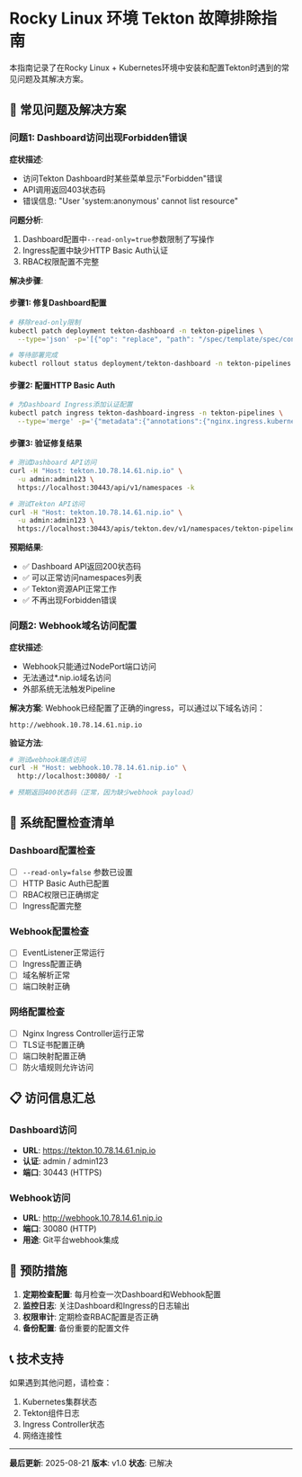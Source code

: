 # Rocky Linux 环境 Tekton 故障排除指南

本指南记录了在Rocky Linux + Kubernetes环境中安装和配置Tekton时遇到的常见问题及其解决方案。

## 🚨 常见问题及解决方案

### 问题1: Dashboard访问出现Forbidden错误

**症状描述**:
- 访问Tekton Dashboard时某些菜单显示"Forbidden"错误
- API调用返回403状态码
- 错误信息: "User 'system:anonymous' cannot list resource"

**问题分析**:
1. Dashboard配置中`--read-only=true`参数限制了写操作
2. Ingress配置中缺少HTTP Basic Auth认证
3. RBAC权限配置不完整

**解决步骤**:

#### 步骤1: 修复Dashboard配置
```bash
# 移除read-only限制
kubectl patch deployment tekton-dashboard -n tekton-pipelines \
  --type='json' -p='[{"op": "replace", "path": "/spec/template/spec/containers/0/args/6", "value": "--read-only=false"}]'

# 等待部署完成
kubectl rollout status deployment/tekton-dashboard -n tekton-pipelines
```

#### 步骤2: 配置HTTP Basic Auth
```bash
# 为Dashboard Ingress添加认证配置
kubectl patch ingress tekton-dashboard-ingress -n tekton-pipelines \
  --type='merge' -p='{"metadata":{"annotations":{"nginx.ingress.kubernetes.io/auth-type":"basic","nginx.ingress.kubernetes.io/auth-secret":"tekton-basic-auth","nginx.ingress.kubernetes.io/auth-realm":"Tekton Dashboard Authentication"}}}'
```

#### 步骤3: 验证修复结果
```bash
# 测试Dashboard API访问
curl -H "Host: tekton.10.78.14.61.nip.io" \
  -u admin:admin123 \
  https://localhost:30443/api/v1/namespaces -k

# 测试Tekton API访问
curl -H "Host: tekton.10.78.14.61.nip.io" \
  -u admin:admin123 \
  https://localhost:30443/apis/tekton.dev/v1/namespaces/tekton-pipelines/pipelines -k
```

**预期结果**:
- ✅ Dashboard API返回200状态码
- ✅ 可以正常访问namespaces列表
- ✅ Tekton资源API正常工作
- ✅ 不再出现Forbidden错误

### 问题2: Webhook域名访问配置

**症状描述**:
- Webhook只能通过NodePort端口访问
- 无法通过*.nip.io域名访问
- 外部系统无法触发Pipeline

**解决方案**:
Webhook已经配置了正确的ingress，可以通过以下域名访问：
```
http://webhook.10.78.14.61.nip.io
```

**验证方法**:
```bash
# 测试webhook端点访问
curl -H "Host: webhook.10.78.14.61.nip.io" \
  http://localhost:30080/ -I

# 预期返回400状态码（正常，因为缺少webhook payload）
```

## 🔧 系统配置检查清单

### Dashboard配置检查
- [ ] `--read-only=false` 参数已设置
- [ ] HTTP Basic Auth已配置
- [ ] RBAC权限已正确绑定
- [ ] Ingress配置完整

### Webhook配置检查
- [ ] EventListener正常运行
- [ ] Ingress配置正确
- [ ] 域名解析正常
- [ ] 端口映射正确

### 网络配置检查
- [ ] Nginx Ingress Controller运行正常
- [ ] TLS证书配置正确
- [ ] 端口映射配置正确
- [ ] 防火墙规则允许访问

## 📋 访问信息汇总

### Dashboard访问
- **URL**: https://tekton.10.78.14.61.nip.io
- **认证**: admin / admin123
- **端口**: 30443 (HTTPS)

### Webhook访问
- **URL**: http://webhook.10.78.14.61.nip.io
- **端口**: 30080 (HTTP)
- **用途**: Git平台webhook集成

## 🚀 预防措施

1. **定期检查配置**: 每月检查一次Dashboard和Webhook配置
2. **监控日志**: 关注Dashboard和Ingress的日志输出
3. **权限审计**: 定期检查RBAC配置是否正确
4. **备份配置**: 备份重要的配置文件

## 📞 技术支持

如果遇到其他问题，请检查：
1. Kubernetes集群状态
2. Tekton组件日志
3. Ingress Controller状态
4. 网络连接性

---

**最后更新**: 2025-08-21
**版本**: v1.0
**状态**: 已解决
